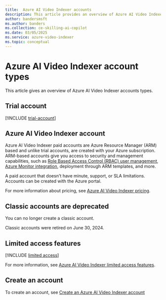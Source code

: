 ```yaml
---
title:  Azure AI Video Indexer accounts  
description: This article provides an overview of Azure AI Video Indexer accounts, including trial, paid, and deprecated classic accounts.
author: bandersmsft
ms.author: banders
ms.collection: ce-skilling-ai-copilot
ms.date: 03/05/2025
ms.service: azure-video-indexer
ms.topic: conceptual
---
```


# Azure AI Video Indexer account types

This article gives an overview of Azure AI Video Indexer accounts types.

## Trial account

[!INCLUDE [trial-account](includes/trial-account.md)]

## Azure AI Video Indexer account

Azure AI Video Indexer paid accounts are Azure Resource Manager (ARM) based and unlike trial accounts, are created with your Azure subscription. ARM-based accounts give you access to security and management capabilities, such as [Role Based Access Control (RBAC) user management](/azure/role-based-access-control/overview), [Azure Monitor integration](/azure/azure-monitor/overview), deployment through ARM templates, and more.

A paid account that doesn't have minute, support, or SLA limitations. Accounts can be created with the Azure portal. <!--(see [Create an account with the Azure portal](create-account-portal.md)) or API (see [Create accounts with API](/rest/api/videoindexer/stable/accounts)).-->

For more information about pricing, see [Azure AI Video Indexer pricing](https://azure.microsoft.com/pricing/details/video-indexer/).  
   
## Classic accounts are deprecated

You can no longer create a classic account.

Classic accounts were retired on June 30, 2024. 
 
## Limited access features

[!INCLUDE [limited access](./includes/limited-access-account-types.md)]

For more information, see [Azure AI Video Indexer limited access features](limited-access-features.md).

## Create an account

To create an account, see [Create an Azure AI Video Indexer account](create-account.md)
